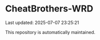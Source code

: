 # CheatBrothers-WRD

Last updated: 2025-07-07 23:25:21

This repository is automatically maintained.
